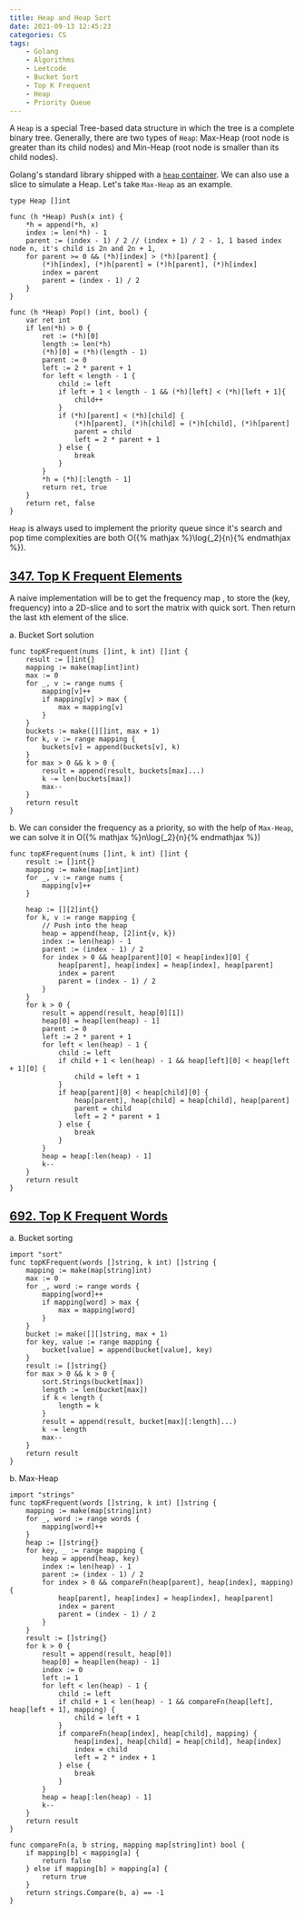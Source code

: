 ```yaml
---
title: Heap and Heap Sort
date: 2021-09-13 12:45:23
categories: CS
tags:
    - Golang
    - Algorithms
    - Leetcode
    - Bucket Sort
    - Top K Frequent
    - Heap
    - Priority Queue
---
```


A `Heap` is a special Tree-based data structure in which the tree is a complete binary tree. Generally, there are two types of `Heap`: Max-Heap (root node is greater than its child nodes) and Min-Heap (root node is smaller than its child nodes).

Golang's standard library shipped with a [`heap` container](https://pkg.go.dev/container/heap). We can also use a slice to simulate a Heap. Let's take `Max-Heap` as an example.

```golang
type Heap []int

func (h *Heap) Push(x int) {
    *h = append(*h, x)
    index := len(*h) - 1
    parent := (index - 1) / 2 // (index + 1) / 2 - 1, 1 based index node n, it's child is 2n and 2n + 1,
    for parent >= 0 && (*h)[index] > (*h)[parent] {
        (*)h[index], (*)h[parent] = (*)h[parent], (*)h[index]
        index = parent
        parent = (index - 1) / 2
    }
}

func (h *Heap) Pop() (int, bool) {
    var ret int
    if len(*h) > 0 {
        ret := (*h)[0]
        length := len(*h)
        (*h)[0] = (*h)(length - 1)
        parent := 0
        left := 2 * parent + 1
        for left < length - 1 {
            child := left
            if left + 1 < length - 1 && (*h)[left] < (*h)[left + 1]{
                child++
            }
            if (*h)[parent] < (*h)[child] {
                (*)h[parent], (*)h[child] = (*)h[child], (*)h[parent]
                parent = child
                left = 2 * parent + 1
            } else {
                break
            }
        }
        *h = (*h)[:length - 1]
        return ret, true
    }
    return ret, false
}
```

`Heap` is always used to implement the priority queue since it's search and pop time complexities are both O({% mathjax %}\log{_2}{n}{% endmathjax %}).

## [347. Top K Frequent Elements](https://leetcode.com/problems/top-k-frequent-elements/)

A naive implementation will be to get the frequency map , to store the (key, frequency) into a 2D-slice and to sort the matrix with quick sort. Then return the last `k`th element of the slice.

a. Bucket Sort solution
```golang
func topKFrequent(nums []int, k int) []int {
    result := []int{}
    mapping := make(map[int]int)
    max := 0
    for _, v := range nums {
        mapping[v]++
        if mapping[v] > max {
            max = mapping[v]
        }
    }
    buckets := make([][]int, max + 1)
    for k, v := range mapping {
        buckets[v] = append(buckets[v], k)
    }
    for max > 0 && k > 0 {
        result = append(result, buckets[max]...)
        k -= len(buckets[max])
        max--
    }
    return result
}
```

b. We can consider the frequency as a priority, so with the help of `Max-Heap`, we can solve it in  O({% mathjax %}n\log{_2}{n}{% endmathjax %})
```golang
func topKFrequent(nums []int, k int) []int {
    result := []int{}
    mapping := make(map[int]int)
    for _, v := range nums {
        mapping[v]++
    }

    heap := [][2]int{}
    for k, v := range mapping {
        // Push into the heap
        heap = append(heap, [2]int{v, k})
        index := len(heap) - 1
        parent := (index - 1) / 2
        for index > 0 && heap[parent][0] < heap[index][0] {
            heap[parent], heap[index] = heap[index], heap[parent]
            index = parent
            parent = (index - 1) / 2
        } 
    }
    for k > 0 {
        result = append(result, heap[0][1])
        heap[0] = heap[len(heap) - 1]
        parent := 0
        left := 2 * parent + 1
        for left < len(heap) - 1 {
            child := left
            if child + 1 < len(heap) - 1 && heap[left][0] < heap[left + 1][0] {
                child = left + 1
            }
            if heap[parent][0] < heap[child][0] {
                heap[parent], heap[child] = heap[child], heap[parent]
                parent = child
                left = 2 * parent + 1
            } else {
                break
            }
        }
        heap = heap[:len(heap) - 1]
        k--
    }
    return result
}
```

## [692. Top K Frequent Words](https://leetcode.com/problems/top-k-frequent-words/)

a. Bucket sorting
```golang
import "sort"
func topKFrequent(words []string, k int) []string {
    mapping := make(map[string]int)
    max := 0
    for _, word := range words {
        mapping[word]++
        if mapping[word] > max {
            max = mapping[word]
        }
    }
    bucket := make([][]string, max + 1)
    for key, value := range mapping {
        bucket[value] = append(bucket[value], key)
    }
    result := []string{}
    for max > 0 && k > 0 {
        sort.Strings(bucket[max])
        length := len(bucket[max])
        if k < length {
            length = k
        }
        result = append(result, bucket[max][:length]...)
        k -= length
        max--
    }
    return result
}
```

b. Max-Heap
```golang
import "strings"
func topKFrequent(words []string, k int) []string {
    mapping := make(map[string]int)
    for _, word := range words {
        mapping[word]++
    }
    heap := []string{}
    for key, _ := range mapping {
        heap = append(heap, key)
        index := len(heap) - 1
        parent := (index - 1) / 2
        for index > 0 && compareFn(heap[parent], heap[index], mapping) {
            heap[parent], heap[index] = heap[index], heap[parent]
            index = parent
            parent = (index - 1) / 2
        }
    }
    result := []string{}
    for k > 0 {
        result = append(result, heap[0])
        heap[0] = heap[len(heap) - 1]
        index := 0
        left := 1
        for left < len(heap) - 1 {
            child := left
            if child + 1 < len(heap) - 1 && compareFn(heap[left], heap[left + 1], mapping) {
                child = left + 1
            }
            if compareFn(heap[index], heap[child], mapping) {
                heap[index], heap[child] = heap[child], heap[index]
                index = child
                left = 2 * index + 1   
            } else {
                break
            }
        }
        heap = heap[:len(heap) - 1]
        k--
    }
    return result
}

func compareFn(a, b string, mapping map[string]int) bool {
    if mapping[b] < mapping[a] {
        return false   
    } else if mapping[b] > mapping[a] {
        return true
    }
    return strings.Compare(b, a) == -1
}

```